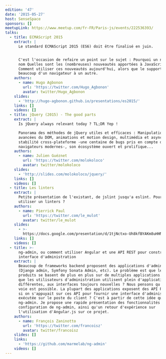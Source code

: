 ```yaml
---
edition: '47'
date: '2015-05-27'
host: SenseSpace
sponsors: []
meetupLink: https://www.meetup.com/fr-FR/Paris-js/events/222536393/
talks:
  - title: ECMAScript 2015
    extract: |
      Le standard ECMAScript 2015 (ES6) doit être finalisé en juin.


      C'est l'occasion de refaire un point sur le sujet : Pourquoi un nouveau
      nom Quelles sont les (nombreuses) nouveautés apportées à JavaScript *
      Comment utiliser ces nouveautés aujourd'hui, alors que le support varie
      beaucoup d'un navigateur à un autre.
    authors:
      - name: Hugo Agbonon
        url: 'https://twitter.com/Hugo_Agbonon'
        avatar: twitter/Hugo_Agbonon
    slides:
      - 'http://hugo-agbonon.github.io/presentations/es2015/'
    links: []
    videos: []
  - title: jQuery (2015) - The good parts
    extract: |
      Is jQuery always relevant today ? TL;DR Yep !

      Panorama des méthodes de jQuery utiles et efficaces : Manipulation
      avancées du DOM, animations et motion design, multimédia et asynchrone,
      stabilité cross-plateforme -une centaine de bugs pris en compte dans les
      navigateurs modernes-, son écosystème ouvert et prolifique...
    authors:
      - name: Julien Guéznet
        url: 'https://twitter.com/molokoloco'
        avatar: twitter/molokoloco
    slides:
      - 'http://slides.com/molokoloco/jquery/'
    links: []
    videos: []
  - title: Les linters
    extract: |
      Petite présentation de l'existant, de jslint jusqu'a eslint. Pourquoi
      utiliser un linters ?
    authors:
      - name: Pierrick Paul
        url: 'https://twitter.com/le_mulot'
        avatar: twitter/le_mulot
    slides:
      - >-
        https://docs.google.com/presentation/d/1tjNctxo-Uh8kfBYAKm8uHHN5vX8X2PTca2eGvfSB6vo/edit#slide=id.p
    links: []
    videos: []
  - title: >-
      ng-admin, ou comment utiliser Angular et une API REST pour construire une
      interface d'administration
    extract: |
      Beaucoup de frameworks backend proposent des applications d'administration
      (Django admin, Symfony Sonata Admin, etc). Le problème est que les
      produits se basent de plus en plus sur de multiples applications. Faut-il
      que les utilisateurs d'administration utilisent plein d'applications
      différentes, aux interfaces toujours nouvelles ? Nous pensons qu'une autre
      voie est possible. La plupart des applications exposent des API REST. Et
      si on s'appuyait sur ces API pour fournir une interface d'administration
      exécutée sur le poste du client ? C'est à partir de cette idée qu'est né
      ng-admin. Je propose une rapide présentation des fonctionnalités et de la
      configuration de ng-admin, ainsi qu'un retour d'expérience sur
      l'utilisation d'Angular.js sur ce projet.
    authors:
      - name: François Zaninotto
        url: 'https://twitter.com/francoisz'
        avatar: twitter/francoisz
    slides: []
    links:
      - 'https://github.com/marmelab/ng-admin'
    videos: []
---
```

